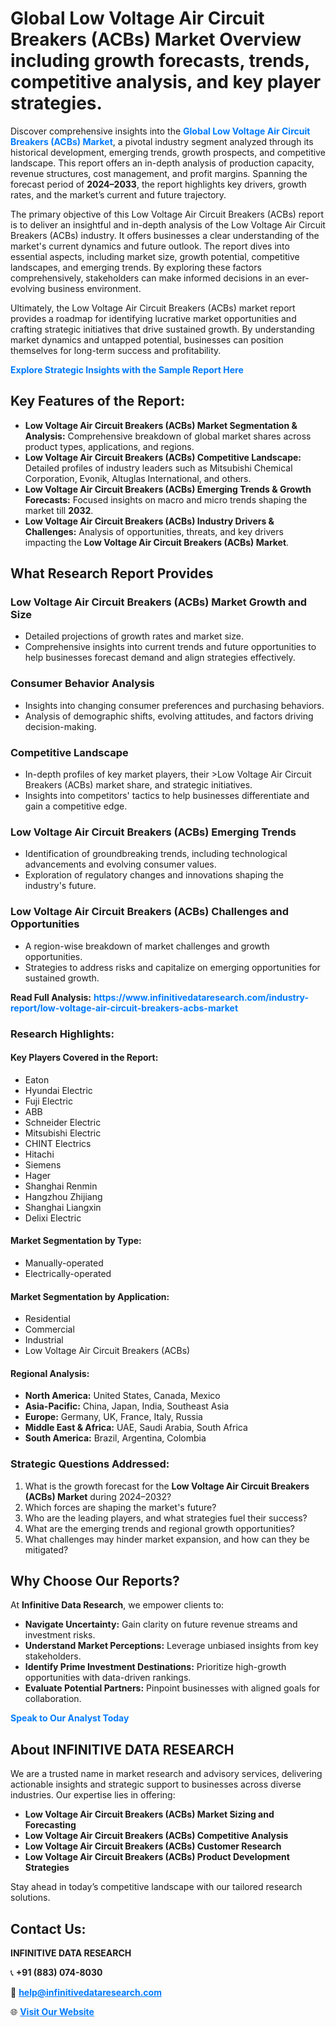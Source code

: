 <h1>Global Low Voltage Air Circuit Breakers (ACBs) Market Overview including growth forecasts, trends, competitive analysis, and key player strategies.</h1>
<p>
Discover comprehensive insights into the 
<a href="https://www.infinitivedataresearch.com/industry-report/low-voltage-air-circuit-breakers-acbs-market" rel="dofollow" style="color: #007BFF; text-decoration: none;"><strong>Global Low Voltage Air Circuit Breakers (ACBs) Market</strong></a>, a pivotal industry segment analyzed through its historical development, emerging trends, growth prospects, and competitive landscape. This report offers an in-depth analysis of production capacity, revenue structures, cost management, and profit margins. Spanning the forecast period of <strong>2024–2033</strong>, the report highlights key drivers, growth rates, and the market’s current and future trajectory.
</p>
<p>
The primary objective of this Low Voltage Air Circuit Breakers (ACBs) report is to deliver an insightful and in-depth analysis of the Low Voltage Air Circuit Breakers (ACBs) industry. It offers businesses a clear understanding of the market's current dynamics and future outlook. The report dives into essential aspects, including market size, growth potential, competitive landscapes, and emerging trends. By exploring these factors comprehensively, stakeholders can make informed decisions in an ever-evolving business environment.
</p>
<p>
Ultimately, the Low Voltage Air Circuit Breakers (ACBs) market report provides a roadmap for identifying lucrative market opportunities and crafting strategic initiatives that drive sustained growth. By understanding market dynamics and untapped potential, businesses can position themselves for long-term success and profitability.
</p>
<p>
<a href="https://www.infinitivedataresearch.com/request-sample/reportId=103703" style="color: #007BFF; text-decoration: none;"><strong>Explore Strategic Insights with the Sample Report Here</strong></a>
</p>

<h2>Key Features of the Report:</h2>
<ul>
<li><strong>Low Voltage Air Circuit Breakers (ACBs) Market Segmentation & Analysis:</strong> Comprehensive breakdown of global market shares across product types, applications, and regions.</li>
<li><strong>Low Voltage Air Circuit Breakers (ACBs) Competitive Landscape:</strong> Detailed profiles of industry leaders such as Mitsubishi Chemical Corporation, Evonik, Altuglas International, and others.</li>
<li><strong>Low Voltage Air Circuit Breakers (ACBs) Emerging Trends & Growth Forecasts:</strong> Focused insights on macro and micro trends shaping the market till <strong>2032</strong>.</li>
<li><strong>Low Voltage Air Circuit Breakers (ACBs) Industry Drivers & Challenges:</strong> Analysis of opportunities, threats, and key drivers impacting the <strong>Low Voltage Air Circuit Breakers (ACBs) Market</strong>.</li>
</ul>

<h2>What Research Report Provides</h2>
<h3>Low Voltage Air Circuit Breakers (ACBs) Market Growth and Size</h3>
<ul>
<li>Detailed projections of growth rates and market size.</li>
<li>Comprehensive insights into current trends and future opportunities to help businesses forecast demand and align strategies effectively.</li>
</ul>

<h3>Consumer Behavior Analysis</h3>
<ul>
<li>Insights into changing consumer preferences and purchasing behaviors.</li>
<li>Analysis of demographic shifts, evolving attitudes, and factors driving decision-making.</li>
</ul>

<h3>Competitive Landscape</h3>
<ul>
<li>In-depth profiles of key market players, their >Low Voltage Air Circuit Breakers (ACBs) market share, and strategic initiatives.</li>
<li>Insights into competitors' tactics to help businesses differentiate and gain a competitive edge.</li>
</ul>

<h3>Low Voltage Air Circuit Breakers (ACBs) Emerging Trends</h3>
<ul>
<li>Identification of groundbreaking trends, including technological advancements and evolving consumer values.</li>
<li>Exploration of regulatory changes and innovations shaping the industry's future.</li>
</ul>

<h3>Low Voltage Air Circuit Breakers (ACBs) Challenges and Opportunities</h3>
<ul>
<li>A region-wise breakdown of market challenges and growth opportunities.</li>
<li>Strategies to address risks and capitalize on emerging opportunities for sustained growth.</li>
</ul>
<p><strong>Read Full Analysis:</strong> <a href="https://www.infinitivedataresearch.com/industry-report/low-voltage-air-circuit-breakers-acbs-market" rel="dofollow" style="color: #007BFF; text-decoration: none;"><strong>https://www.infinitivedataresearch.com/industry-report/low-voltage-air-circuit-breakers-acbs-market</strong></a></p>
<h3>Research Highlights:</h3>
<h4>Key Players Covered in the Report:</h4>
<ul><li>Eaton</li><li>Hyundai Electric</li><li>Fuji Electric</li><li>ABB</li><li>Schneider Electric</li><li>Mitsubishi Electric</li><li>CHINT Electrics</li><li>Hitachi</li><li>Siemens</li><li>Hager</li><li>Shanghai Renmin</li><li>Hangzhou Zhijiang</li><li>Shanghai Liangxin</li><li>Delixi Electric</li></ul>
<h4>Market Segmentation by Type:</h4>
<ul><li>Manually-operated</li><li>Electrically-operated</li></ul>
<h4>Market Segmentation by Application:</h4>
<ul><li>Residential</li><li>Commercial</li><li>Industrial</li><li>Low Voltage Air Circuit Breakers (ACBs)</li></ul>

<h4>Regional Analysis:</h4>
<ul>
<li><strong>North America:</strong> United States, Canada, Mexico</li>
<li><strong>Asia-Pacific:</strong> China, Japan, India, Southeast Asia</li>
<li><strong>Europe:</strong> Germany, UK, France, Italy, Russia</li>
<li><strong>Middle East & Africa:</strong> UAE, Saudi Arabia, South Africa</li>
<li><strong>South America:</strong> Brazil, Argentina, Colombia</li>
</ul>

<h3>Strategic Questions Addressed:</h3>
<ol>
<li>What is the growth forecast for the <strong>Low Voltage Air Circuit Breakers (ACBs) Market</strong> during 2024–2032?</li>
<li>Which forces are shaping the market's future?</li>
<li>Who are the leading players, and what strategies fuel their success?</li>
<li>What are the emerging trends and regional growth opportunities?</li>
<li>What challenges may hinder market expansion, and how can they be mitigated?</li>
</ol>

<h2>Why Choose Our Reports?</h2>
<p>At <strong>Infinitive Data Research</strong>, we empower clients to:</p>
<ul>
<li><strong>Navigate Uncertainty:</strong> Gain clarity on future revenue streams and investment risks.</li>
<li><strong>Understand Market Perceptions:</strong> Leverage unbiased insights from key stakeholders.</li>
<li><strong>Identify Prime Investment Destinations:</strong> Prioritize high-growth opportunities with data-driven rankings.</li>
<li><strong>Evaluate Potential Partners:</strong> Pinpoint businesses with aligned goals for collaboration.</li>
</ul>
<p><a href="https://www.infinitivedataresearch.com/industry-report/low-voltage-air-circuit-breakers-acbs-market" rel="dofollow" style="color: #007BFF; text-decoration: none;"><strong>Speak to Our Analyst Today</strong></a></p>

<h2>About INFINITIVE DATA RESEARCH</h2>
<p>We are a trusted name in market research and advisory services, delivering actionable insights and strategic support to businesses across diverse industries. Our expertise lies in offering:</p>
<ul>
<li><strong>Low Voltage Air Circuit Breakers (ACBs) Market Sizing and Forecasting</strong></li>
<li><strong>Low Voltage Air Circuit Breakers (ACBs) Competitive Analysis</strong></li>
<li><strong>Low Voltage Air Circuit Breakers (ACBs) Customer Research</strong></li>
<li><strong>Low Voltage Air Circuit Breakers (ACBs) Product Development Strategies</strong></li>
</ul>
<p>Stay ahead in today’s competitive landscape with our tailored research solutions.</p>

<h2>Contact Us:</h2>
<p><strong>INFINITIVE DATA RESEARCH</strong></p>
<p>📞 <strong>+91 (883) 074-8030</strong></p>
<p>📧 <strong><a href="mailto:help@infinitivedataresearch.com" style="color: #007BFF;">help@infinitivedataresearch.com</a></strong></p>
<p>🌐 <strong><a href="https://www.infinitivedataresearch.com" rel="dofollow" style="color: #007BFF;">Visit Our Website</a></strong></p>